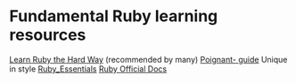 # Fundamental Ruby learning resources

[Learn Ruby the Hard Way](https://learnrubythehardway.org/book/) (recommended by many)
[Poignant- guide](http://poignant.guide/) Unique in style
[Ruby_Essentials](https://www.techotopia.com/index.php/Ruby_Essentials)
[Ruby Official Docs](https://docs.ruby-lang.org/en/)

